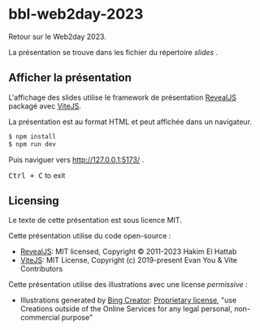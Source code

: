 # bbl-web2day-2023
Retour sur le Web2day 2023.

La présentation se trouve dans les fichier du répertoire _slides_ .

## Afficher la présentation

L'affichage des slides utilise le framework de présentation
[RevealJS](https://revealjs.com/) packagé avec [ViteJS](https://vitejs.dev/).

La présentation est au format HTML et peut affichée dans un navigateur.

```bash
$ npm install
$ npm run dev
```

Puis naviguer vers http://127.0.0.1:5173/ .

<kbd>Ctrl + C</kbd> to exit

## Licensing

Le texte de cette présentation est sous licence MIT.

Cette présentation utilise du code open-source :

- [RevealJS](https://revealjs.com/): MIT licensed, Copyright © 2011-2023 Hakim El Hattab
- [ViteJS](https://github.com/vitejs/vite): MIT License, Copyright (c) 2019-present Evan You & Vite Contributors

Cette présentation utilise des illustrations avec une license _permissive_ :

- Illustrations generated by [Bing Creator](https://www.bing.com/create): [Proprietary license](https://www.bing.com/new/termsofuse), "use Creations outside of the Online Services for any legal personal, non-commercial purpose"